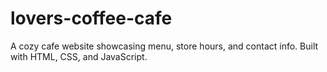 # lovers-coffee-cafe
A cozy cafe website showcasing menu, store hours, and contact info. Built with HTML, CSS, and JavaScript.
